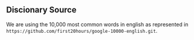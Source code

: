 # 

## Discionary Source

We are using the 10,000 most common words in english as represented in `https://github.com/first20hours/google-10000-english.git`.
